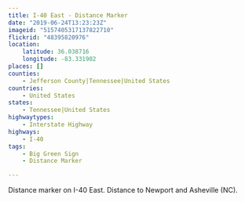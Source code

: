 ```yaml
---
title: I-40 East - Distance Marker
date: "2019-06-24T13:23:23Z"
imageid: "5157405317137822710"
flickrid: "48395820976"
location:
    latitude: 36.038716
    longitude: -83.331902
places: []
counties:
    - Jefferson County|Tennessee|United States
countries:
    - United States
states:
    - Tennessee|United States
highwaytypes:
    - Interstate Highway
highways:
    - I-40
tags:
    - Big Green Sign
    - Distance Marker

---
```

Distance marker on I-40 East.  Distance to Newport and Asheville (NC).